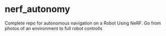 # nerf_autonomy
Complete repo for autonomous navigation on a Robot Using NeRF. Go from photos of an environment to full robot controlls
